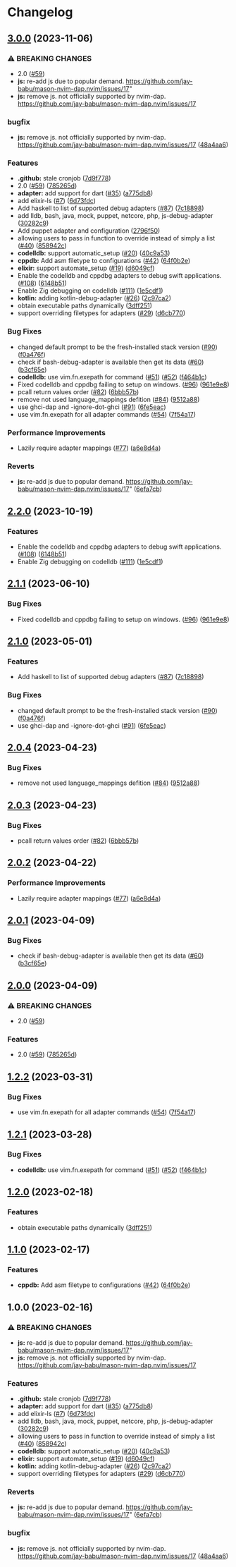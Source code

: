# Changelog

## [3.0.0](https://github.com/mehalter/mason-nvim-dap.nvim/compare/v2.2.0...v3.0.0) (2023-11-06)


### ⚠ BREAKING CHANGES

* 2.0 ([#59](https://github.com/mehalter/mason-nvim-dap.nvim/issues/59))
* **js:** re-add js due to popular demand. https://github.com/jay-babu/mason-nvim-dap.nvim/issues/17"
* **js:** remove js. not officially supported by nvim-dap. https://github.com/jay-babu/mason-nvim-dap.nvim/issues/17

### bugfix

* **js:** remove js. not officially supported by nvim-dap. https://github.com/jay-babu/mason-nvim-dap.nvim/issues/17 ([48a4aa6](https://github.com/mehalter/mason-nvim-dap.nvim/commit/48a4aa6769c83c5bedde349e2c047dbb770f1f71))


### Features

* **.github:** stale cronjob ([7d9f778](https://github.com/mehalter/mason-nvim-dap.nvim/commit/7d9f7781267d5aec86201f0a3befbc817eb509da))
* 2.0 ([#59](https://github.com/mehalter/mason-nvim-dap.nvim/issues/59)) ([785265d](https://github.com/mehalter/mason-nvim-dap.nvim/commit/785265d9c92f7ce951bd6fe6e9675360fd3e86f8))
* **adapter:** add support for dart ([#35](https://github.com/mehalter/mason-nvim-dap.nvim/issues/35)) ([a775db8](https://github.com/mehalter/mason-nvim-dap.nvim/commit/a775db8ac7c468fb05fcf67069961dba0d7feb56))
* add elixir-ls ([#7](https://github.com/mehalter/mason-nvim-dap.nvim/issues/7)) ([6d73fdc](https://github.com/mehalter/mason-nvim-dap.nvim/commit/6d73fdc1b355a4d04890a72e39325d9fbf0f2107))
* Add haskell to list of supported debug adapters ([#87](https://github.com/mehalter/mason-nvim-dap.nvim/issues/87)) ([7c18898](https://github.com/mehalter/mason-nvim-dap.nvim/commit/7c18898e3a8ed369bfa0cfcc4be7bccdf5d13ea7))
* add lldb, bash, java, mock, puppet, netcore, php, js-debug-adapter ([30282c9](https://github.com/mehalter/mason-nvim-dap.nvim/commit/30282c9246e6bebb1016604b7e5012ad33da9cc1))
* Add puppet adapter and configuration ([2796f50](https://github.com/mehalter/mason-nvim-dap.nvim/commit/2796f50dce341cca27c219962f5c19a89bebc1c2))
* allowing users to pass in function to override instead of simply a list ([#40](https://github.com/mehalter/mason-nvim-dap.nvim/issues/40)) ([858942c](https://github.com/mehalter/mason-nvim-dap.nvim/commit/858942c3f14c71c4284b02ad754b26a3f8dcd5d4))
* **codelldb:** support automatic_setup ([#20](https://github.com/mehalter/mason-nvim-dap.nvim/issues/20)) ([40c9a53](https://github.com/mehalter/mason-nvim-dap.nvim/commit/40c9a53c208a2d7e008b27d994ac001fadc7a5a2))
* **cppdb:** Add asm filetype to configurations ([#42](https://github.com/mehalter/mason-nvim-dap.nvim/issues/42)) ([64f0b2e](https://github.com/mehalter/mason-nvim-dap.nvim/commit/64f0b2e9799fd0a6c635fbbf1d0e9ab4791a28a8))
* **elixir:** support automate_setup ([#19](https://github.com/mehalter/mason-nvim-dap.nvim/issues/19)) ([d6049cf](https://github.com/mehalter/mason-nvim-dap.nvim/commit/d6049cfc465bde98f0218b6d3eba99094b382cb3))
* Enable the codelldb and cppdbg adapters to debug swift applications. ([#108](https://github.com/mehalter/mason-nvim-dap.nvim/issues/108)) ([6148b51](https://github.com/mehalter/mason-nvim-dap.nvim/commit/6148b51db945b55b3b725da39eaea6441e59dff8))
* Enable Zig debugging on codelldb ([#111](https://github.com/mehalter/mason-nvim-dap.nvim/issues/111)) ([1e5cdf1](https://github.com/mehalter/mason-nvim-dap.nvim/commit/1e5cdf182be5e4b7082fea96e82de380844bd593))
* **kotlin:** adding kotlin-debug-adapter ([#26](https://github.com/mehalter/mason-nvim-dap.nvim/issues/26)) ([2c97ca2](https://github.com/mehalter/mason-nvim-dap.nvim/commit/2c97ca269b8d375c6e60f1872373e692cf73bc18))
* obtain executable paths dynamically ([3dff251](https://github.com/mehalter/mason-nvim-dap.nvim/commit/3dff2516884888acc1e005b9f53116cd89c1f30b))
* support overriding filetypes for adapters ([#29](https://github.com/mehalter/mason-nvim-dap.nvim/issues/29)) ([d6cb770](https://github.com/mehalter/mason-nvim-dap.nvim/commit/d6cb770928b5cb9a6e3880d6bbb58858c1deeb18))


### Bug Fixes

* changed default prompt to be the fresh-installed stack version ([#90](https://github.com/mehalter/mason-nvim-dap.nvim/issues/90)) ([f0a476f](https://github.com/mehalter/mason-nvim-dap.nvim/commit/f0a476fba64d43a66d14fc33e284cbdc9d87fd97))
* check if bash-debug-adapter is available then get its data ([#60](https://github.com/mehalter/mason-nvim-dap.nvim/issues/60)) ([b3cf65e](https://github.com/mehalter/mason-nvim-dap.nvim/commit/b3cf65e354986775279d41486748a7a35e6965af))
* **codelldb:** use vim.fn.exepath for command ([#51](https://github.com/mehalter/mason-nvim-dap.nvim/issues/51)) ([#52](https://github.com/mehalter/mason-nvim-dap.nvim/issues/52)) ([f464b1c](https://github.com/mehalter/mason-nvim-dap.nvim/commit/f464b1cd69f4a3db21910d85a94f3181f39c6ab4))
* Fixed codelldb and cppdbg failing to setup on windows. ([#96](https://github.com/mehalter/mason-nvim-dap.nvim/issues/96)) ([961e9e8](https://github.com/mehalter/mason-nvim-dap.nvim/commit/961e9e867f6c4a028af6495798b505b749975f33))
* pcall return values order ([#82](https://github.com/mehalter/mason-nvim-dap.nvim/issues/82)) ([6bbb57b](https://github.com/mehalter/mason-nvim-dap.nvim/commit/6bbb57b9f9750c5ab8d8145a47eeb5192d456a48))
* remove not used language_mappings defition ([#84](https://github.com/mehalter/mason-nvim-dap.nvim/issues/84)) ([9512a88](https://github.com/mehalter/mason-nvim-dap.nvim/commit/9512a88cc96f1c1d1e5dc56e3fd57e669d107bf4))
* use ghci-dap and -ignore-dot-ghci ([#91](https://github.com/mehalter/mason-nvim-dap.nvim/issues/91)) ([6fe5eac](https://github.com/mehalter/mason-nvim-dap.nvim/commit/6fe5eac6db65fdbad68bf638dea0a849ccb63fd7))
* use vim.fn.exepath for all adapter commands ([#54](https://github.com/mehalter/mason-nvim-dap.nvim/issues/54)) ([7f54a17](https://github.com/mehalter/mason-nvim-dap.nvim/commit/7f54a17954e58a587b465bb6f42fa6144dd4b69d))


### Performance Improvements

* Lazily require adapter mappings ([#77](https://github.com/mehalter/mason-nvim-dap.nvim/issues/77)) ([a6e8d4a](https://github.com/mehalter/mason-nvim-dap.nvim/commit/a6e8d4ade0810cc0b9a250d59d8db088c3f0da5b))


### Reverts

* **js:** re-add js due to popular demand. https://github.com/jay-babu/mason-nvim-dap.nvim/issues/17" ([6efa7cb](https://github.com/mehalter/mason-nvim-dap.nvim/commit/6efa7cb71db17813bd2630bc5ed6a413c869fc0f))

## [2.2.0](https://github.com/jay-babu/mason-nvim-dap.nvim/compare/v2.1.1...v2.2.0) (2023-10-19)


### Features

* Enable the codelldb and cppdbg adapters to debug swift applications. ([#108](https://github.com/jay-babu/mason-nvim-dap.nvim/issues/108)) ([6148b51](https://github.com/jay-babu/mason-nvim-dap.nvim/commit/6148b51db945b55b3b725da39eaea6441e59dff8))
* Enable Zig debugging on codelldb ([#111](https://github.com/jay-babu/mason-nvim-dap.nvim/issues/111)) ([1e5cdf1](https://github.com/jay-babu/mason-nvim-dap.nvim/commit/1e5cdf182be5e4b7082fea96e82de380844bd593))

## [2.1.1](https://github.com/jay-babu/mason-nvim-dap.nvim/compare/v2.1.0...v2.1.1) (2023-06-10)


### Bug Fixes

* Fixed codelldb and cppdbg failing to setup on windows. ([#96](https://github.com/jay-babu/mason-nvim-dap.nvim/issues/96)) ([961e9e8](https://github.com/jay-babu/mason-nvim-dap.nvim/commit/961e9e867f6c4a028af6495798b505b749975f33))

## [2.1.0](https://github.com/jay-babu/mason-nvim-dap.nvim/compare/v2.0.4...v2.1.0) (2023-05-01)


### Features

* Add haskell to list of supported debug adapters ([#87](https://github.com/jay-babu/mason-nvim-dap.nvim/issues/87)) ([7c18898](https://github.com/jay-babu/mason-nvim-dap.nvim/commit/7c18898e3a8ed369bfa0cfcc4be7bccdf5d13ea7))


### Bug Fixes

* changed default prompt to be the fresh-installed stack version ([#90](https://github.com/jay-babu/mason-nvim-dap.nvim/issues/90)) ([f0a476f](https://github.com/jay-babu/mason-nvim-dap.nvim/commit/f0a476fba64d43a66d14fc33e284cbdc9d87fd97))
* use ghci-dap and -ignore-dot-ghci ([#91](https://github.com/jay-babu/mason-nvim-dap.nvim/issues/91)) ([6fe5eac](https://github.com/jay-babu/mason-nvim-dap.nvim/commit/6fe5eac6db65fdbad68bf638dea0a849ccb63fd7))

## [2.0.4](https://github.com/jay-babu/mason-nvim-dap.nvim/compare/v2.0.3...v2.0.4) (2023-04-23)


### Bug Fixes

* remove not used language_mappings defition ([#84](https://github.com/jay-babu/mason-nvim-dap.nvim/issues/84)) ([9512a88](https://github.com/jay-babu/mason-nvim-dap.nvim/commit/9512a88cc96f1c1d1e5dc56e3fd57e669d107bf4))

## [2.0.3](https://github.com/jay-babu/mason-nvim-dap.nvim/compare/v2.0.2...v2.0.3) (2023-04-23)


### Bug Fixes

* pcall return values order ([#82](https://github.com/jay-babu/mason-nvim-dap.nvim/issues/82)) ([6bbb57b](https://github.com/jay-babu/mason-nvim-dap.nvim/commit/6bbb57b9f9750c5ab8d8145a47eeb5192d456a48))

## [2.0.2](https://github.com/jay-babu/mason-nvim-dap.nvim/compare/v2.0.1...v2.0.2) (2023-04-22)


### Performance Improvements

* Lazily require adapter mappings ([#77](https://github.com/jay-babu/mason-nvim-dap.nvim/issues/77)) ([a6e8d4a](https://github.com/jay-babu/mason-nvim-dap.nvim/commit/a6e8d4ade0810cc0b9a250d59d8db088c3f0da5b))

## [2.0.1](https://github.com/jay-babu/mason-nvim-dap.nvim/compare/v2.0.0...v2.0.1) (2023-04-09)


### Bug Fixes

* check if bash-debug-adapter is available then get its data ([#60](https://github.com/jay-babu/mason-nvim-dap.nvim/issues/60)) ([b3cf65e](https://github.com/jay-babu/mason-nvim-dap.nvim/commit/b3cf65e354986775279d41486748a7a35e6965af))

## [2.0.0](https://github.com/jay-babu/mason-nvim-dap.nvim/compare/v1.2.2...v2.0.0) (2023-04-09)


### ⚠ BREAKING CHANGES

* 2.0 ([#59](https://github.com/jay-babu/mason-nvim-dap.nvim/issues/59))

### Features

* 2.0 ([#59](https://github.com/jay-babu/mason-nvim-dap.nvim/issues/59)) ([785265d](https://github.com/jay-babu/mason-nvim-dap.nvim/commit/785265d9c92f7ce951bd6fe6e9675360fd3e86f8))

## [1.2.2](https://github.com/jay-babu/mason-nvim-dap.nvim/compare/v1.2.1...v1.2.2) (2023-03-31)


### Bug Fixes

* use vim.fn.exepath for all adapter commands ([#54](https://github.com/jay-babu/mason-nvim-dap.nvim/issues/54)) ([7f54a17](https://github.com/jay-babu/mason-nvim-dap.nvim/commit/7f54a17954e58a587b465bb6f42fa6144dd4b69d))

## [1.2.1](https://github.com/jay-babu/mason-nvim-dap.nvim/compare/v1.2.0...v1.2.1) (2023-03-28)


### Bug Fixes

* **codelldb:** use vim.fn.exepath for command ([#51](https://github.com/jay-babu/mason-nvim-dap.nvim/issues/51)) ([#52](https://github.com/jay-babu/mason-nvim-dap.nvim/issues/52)) ([f464b1c](https://github.com/jay-babu/mason-nvim-dap.nvim/commit/f464b1cd69f4a3db21910d85a94f3181f39c6ab4))

## [1.2.0](https://github.com/jay-babu/mason-nvim-dap.nvim/compare/v1.1.0...v1.2.0) (2023-02-18)


### Features

* obtain executable paths dynamically ([3dff251](https://github.com/jay-babu/mason-nvim-dap.nvim/commit/3dff2516884888acc1e005b9f53116cd89c1f30b))

## [1.1.0](https://github.com/jay-babu/mason-nvim-dap.nvim/compare/v1.0.0...v1.1.0) (2023-02-17)


### Features

* **cppdb:** Add asm filetype to configurations ([#42](https://github.com/jay-babu/mason-nvim-dap.nvim/issues/42)) ([64f0b2e](https://github.com/jay-babu/mason-nvim-dap.nvim/commit/64f0b2e9799fd0a6c635fbbf1d0e9ab4791a28a8))

## 1.0.0 (2023-02-16)


### ⚠ BREAKING CHANGES

* **js:** re-add js due to popular demand. https://github.com/jay-babu/mason-nvim-dap.nvim/issues/17"
* **js:** remove js. not officially supported by nvim-dap. https://github.com/jay-babu/mason-nvim-dap.nvim/issues/17

### Features

* **.github:** stale cronjob ([7d9f778](https://github.com/jay-babu/mason-nvim-dap.nvim/commit/7d9f7781267d5aec86201f0a3befbc817eb509da))
* **adapter:** add support for dart ([#35](https://github.com/jay-babu/mason-nvim-dap.nvim/issues/35)) ([a775db8](https://github.com/jay-babu/mason-nvim-dap.nvim/commit/a775db8ac7c468fb05fcf67069961dba0d7feb56))
* add elixir-ls ([#7](https://github.com/jay-babu/mason-nvim-dap.nvim/issues/7)) ([6d73fdc](https://github.com/jay-babu/mason-nvim-dap.nvim/commit/6d73fdc1b355a4d04890a72e39325d9fbf0f2107))
* add lldb, bash, java, mock, puppet, netcore, php, js-debug-adapter ([30282c9](https://github.com/jay-babu/mason-nvim-dap.nvim/commit/30282c9246e6bebb1016604b7e5012ad33da9cc1))
* allowing users to pass in function to override instead of simply a list ([#40](https://github.com/jay-babu/mason-nvim-dap.nvim/issues/40)) ([858942c](https://github.com/jay-babu/mason-nvim-dap.nvim/commit/858942c3f14c71c4284b02ad754b26a3f8dcd5d4))
* **codelldb:** support automatic_setup ([#20](https://github.com/jay-babu/mason-nvim-dap.nvim/issues/20)) ([40c9a53](https://github.com/jay-babu/mason-nvim-dap.nvim/commit/40c9a53c208a2d7e008b27d994ac001fadc7a5a2))
* **elixir:** support automate_setup ([#19](https://github.com/jay-babu/mason-nvim-dap.nvim/issues/19)) ([d6049cf](https://github.com/jay-babu/mason-nvim-dap.nvim/commit/d6049cfc465bde98f0218b6d3eba99094b382cb3))
* **kotlin:** adding kotlin-debug-adapter ([#26](https://github.com/jay-babu/mason-nvim-dap.nvim/issues/26)) ([2c97ca2](https://github.com/jay-babu/mason-nvim-dap.nvim/commit/2c97ca269b8d375c6e60f1872373e692cf73bc18))
* support overriding filetypes for adapters ([#29](https://github.com/jay-babu/mason-nvim-dap.nvim/issues/29)) ([d6cb770](https://github.com/jay-babu/mason-nvim-dap.nvim/commit/d6cb770928b5cb9a6e3880d6bbb58858c1deeb18))


### Reverts

* **js:** re-add js due to popular demand. https://github.com/jay-babu/mason-nvim-dap.nvim/issues/17" ([6efa7cb](https://github.com/jay-babu/mason-nvim-dap.nvim/commit/6efa7cb71db17813bd2630bc5ed6a413c869fc0f))


### bugfix

* **js:** remove js. not officially supported by nvim-dap. https://github.com/jay-babu/mason-nvim-dap.nvim/issues/17 ([48a4aa6](https://github.com/jay-babu/mason-nvim-dap.nvim/commit/48a4aa6769c83c5bedde349e2c047dbb770f1f71))
